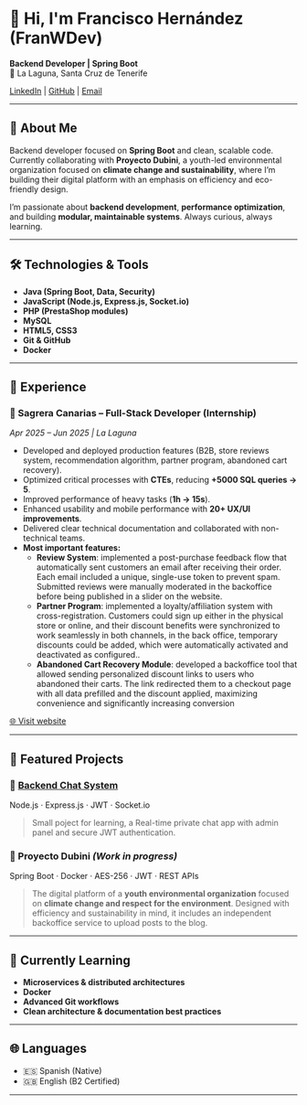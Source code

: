 # 👋 Hi, I'm Francisco Hernández (FranWDev)

**Backend Developer | Spring Boot**  
📍 La Laguna, Santa Cruz de Tenerife  

[LinkedIn](https://www.linkedin.com/in/franciscohdezcrosa/) | [GitHub](https://github.com/FranWDev) | [Email](mailto:hernandezcrosafrancisco@gmail.com)

---

## 🚀 About Me
Backend developer focused on **Spring Boot** and clean, scalable code.  
Currently collaborating with **Proyecto Dubini**, a youth-led environmental organization focused on **climate change and sustainability**, where I’m building their digital platform with an emphasis on efficiency and eco-friendly design.

I’m passionate about **backend development**, **performance optimization**, and building **modular, maintainable systems**. Always curious, always learning.

---

## 🛠️ Technologies & Tools
- **Java (Spring Boot, Data, Security)**
- **JavaScript (Node.js, Express.js, Socket.io)**
- **PHP (PrestaShop modules)**
- **MySQL**
- **HTML5, CSS3**
- **Git & GitHub**
- **Docker**

---

## 💼 Experience

### 🔹 Sagrera Canarias – Full-Stack Developer (Internship)  
*Apr 2025 – Jun 2025 | La Laguna*  
- Developed and deployed production features (B2B, store reviews system, recommendation algorithm, partner program, abandoned cart recovery).  
- Optimized critical processes with **CTEs**, reducing **+5000 SQL queries → 5**.  
- Improved performance of heavy tasks (**1h → 15s**).  
- Enhanced usability and mobile performance with **20+ UX/UI improvements**.  
- Delivered clear technical documentation and collaborated with non-technical teams.  
- **Most important features:**
  - **Review System**: implemented a post-purchase feedback flow that automatically sent customers an email after receiving their order. Each email included a unique, single-use token to prevent spam. Submitted reviews were manually moderated in the backoffice before being published in a slider on the website.
  - **Partner Program**: implemented a loyalty/affiliation system with cross-registration. Customers could sign up either in the physical store or online, and their discount benefits were synchronized to work seamlessly in both channels, in the back office, temporary discounts could be added, which were automatically activated and deactivated as configured..
  - **Abandoned Cart Recovery Module**: developed a backoffice tool that allowed sending personalized discount links to users who abandoned their carts. The link redirected them to a checkout page with all data prefilled and the discount applied, maximizing convenience and significantly increasing conversion

[🌐 Visit website](https://sagreracanarias.es)

---

## 📂 Featured Projects

### 📌 [Backend Chat System](https://github.com/FranWDev/backend-chat-system)  
Node.js · Express.js · JWT · Socket.io  
> Small poject for learning, a Real-time private chat app with admin panel and secure JWT authentication.

### 📌 Proyecto Dubini *(Work in progress)*  
Spring Boot · Docker · AES-256 · JWT · REST APIs  
> The digital platform of a **youth environmental organization** focused on **climate change and respect for the environment**. Designed with efficiency and sustainability in mind, it includes an independent backoffice service to upload posts to the blog.

---

## 🌱 Currently Learning
- **Microservices & distributed architectures**  
- **Docker**  
- **Advanced Git workflows**  
- **Clean architecture & documentation best practices**

---

## 🌐 Languages
- 🇪🇸 Spanish (Native)  
- 🇬🇧 English (B2 Certified)  

---
